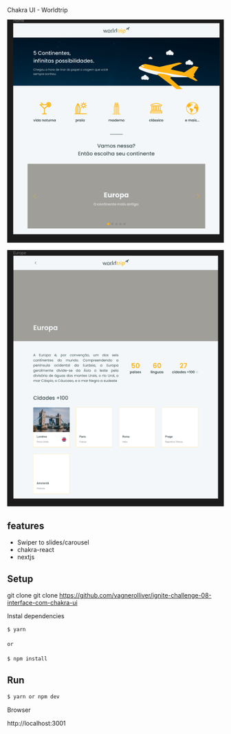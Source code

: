 Chakra UI - Worldtrip

![](public/images/preview-home.png)

![](public/images/preview-page.png)

## features

- Swiper to slides/carousel
- chakra-react
- nextjs

## Setup

git clone git clone https://github.com/vagnerolliver/ignite-challenge-08-interface-com-chakra-ui


Instal dependencies

```bash
$ yarn

or

$ npm install
```

## Run


```bash
$ yarn or npm dev
````

Browser

http://localhost:3001
